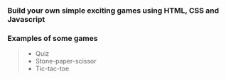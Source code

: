 ### Build your own simple exciting games using HTML, CSS and Javascript
### Examples of some games
> - Quiz <br>
> - Stone-paper-scissor <br>
> - Tic-tac-toe
